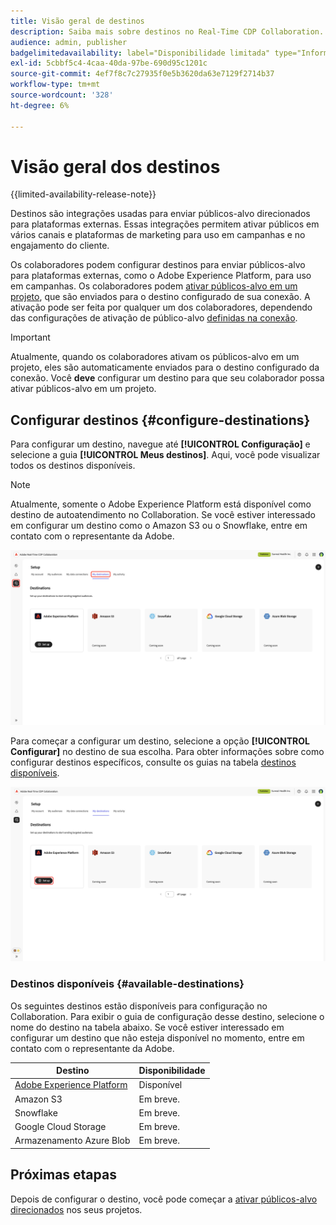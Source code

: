 ```yaml
---
title: Visão geral de destinos
description: Saiba mais sobre destinos no Real-Time CDP Collaboration.
audience: admin, publisher
badgelimitedavailability: label="Disponibilidade limitada" type="Informative" url="https://helpx.adobe.com/br/legal/product-descriptions/real-time-customer-data-platform-collaboration.html newtab=true"
exl-id: 5cbbf5c4-4caa-40da-97be-690d95c1201c
source-git-commit: 4ef7f8c7c27935f0e5b3620da63e7129f2714b37
workflow-type: tm+mt
source-wordcount: '328'
ht-degree: 6%

---
```


# Visão geral dos destinos

{{limited-availability-release-note}}

Destinos são integrações usadas para enviar públicos-alvo direcionados para plataformas externas. Essas integrações permitem ativar públicos em vários canais e plataformas de marketing para uso em campanhas e no engajamento do cliente.

Os colaboradores podem configurar destinos para enviar públicos-alvo para plataformas externas, como o Adobe Experience Platform, para uso em campanhas. Os colaboradores podem [ativar públicos-alvo em um projeto](../collaborate/activate.md), que são enviados para o destino configurado de sua conexão. A ativação pode ser feita por qualquer um dos colaboradores, dependendo das configurações de ativação de público-alvo [definidas na conexão](/help/guide/connect/establishing-connections.md#configure-connection-settings).

>[!IMPORTANT]
>
>Atualmente, quando os colaboradores ativam os públicos-alvo em um projeto, eles são automaticamente enviados para o destino configurado da conexão. Você **deve** configurar um destino para que seu colaborador possa ativar públicos-alvo em um projeto.

## Configurar destinos {#configure-destinations}

Para configurar um destino, navegue até **[!UICONTROL Configuração]** e selecione a guia **[!UICONTROL Meus destinos]**. Aqui, você pode visualizar todos os destinos disponíveis.

>[!NOTE]
>
> Atualmente, somente o Adobe Experience Platform está disponível como destino de autoatendimento no Collaboration. Se você estiver interessado em configurar um destino como o Amazon S3 ou o Snowflake, entre em contato com o representante da Adobe.

![A guia Meus destinos no espaço de trabalho da Instalação mostrando os destinos disponíveis.](/help/assets/destinations/overview/my-destinations-overview.png)

Para começar a configurar um destino, selecione a opção **[!UICONTROL Configurar]** no destino de sua escolha. Para obter informações sobre como configurar destinos específicos, consulte os guias na tabela [destinos disponíveis](#available-destinations).

![O espaço de trabalho Meus destinos com a opção Configurar realçada para o destino do Adobe Experience Platform.](/help/assets/destinations/overview/my-destinations-set-up.png)

### Destinos disponíveis {#available-destinations}

Os seguintes destinos estão disponíveis para configuração no Collaboration. Para exibir o guia de configuração desse destino, selecione o nome do destino na tabela abaixo. Se você estiver interessado em configurar um destino que não esteja disponível no momento, entre em contato com o representante da Adobe.

| Destino | Disponibilidade |
| --- | --- |
| [Adobe Experience Platform](./experience-platform.md) | Disponível |
| Amazon S3 | Em breve. |
| Snowflake | Em breve. |
| Google Cloud Storage | Em breve. |
| Armazenamento Azure Blob | Em breve. |

## Próximas etapas

Depois de configurar o destino, você pode começar a [ativar públicos-alvo direcionados](../collaborate/activate.md) nos seus projetos.

